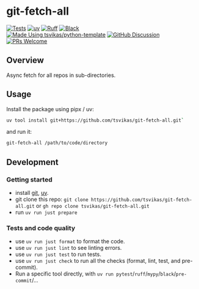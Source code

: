 # git-fetch-all

[![Tests][tests-badge]][tests-link]
[![uv][uv-badge]][uv-link]
[![Ruff][ruff-badge]][ruff-link]
[![Black][black-badge]][black-link]
\
[![Made Using tsvikas/python-template][template-badge]][template-link]
[![GitHub Discussion][github-discussions-badge]][github-discussions-link]
[![PRs Welcome][prs-welcome-badge]][prs-welcome-link]

## Overview

Async fetch for all repos in sub-directories.

<!---
# TODO: add example
-->

## Usage

Install the package using pipx / uv:

```bash
uv tool install git+https://github.com/tsvikas/git-fetch-all.git`
```

<!---
# TODO: replace with this after uploading to PyPI:
uv tool install git-fetch-all
-->

and run it:

```bash
git-fetch-all /path/to/code/directory
```

## Development

### Getting started

- install [git][install-git], [uv][install-uv].
- git clone this repo:
  `git clone https://github.com/tsvikas/git-fetch-all.git`
  or `gh repo clone tsvikas/git-fetch-all.git`
- run `uv run just prepare`

### Tests and code quality

- use `uv run just format` to format the code.
- use `uv run just lint` to see linting errors.
- use `uv run just test` to run tests.
- use `uv run just check` to run all the checks (format, lint, test, and pre-commit).
- Run a specific tool directly, with
  `uv run pytest`/`ruff`/`mypy`/`black`/`pre-commit`/...

<!---
Badges to add, when needed:
# TODO: uncomment after adding RTD documentation
[![Documentation Status][rtd-badge]][rtd-link]
# TODO: write tests, uncomment this, and follow the link to finish setup:
[![codecov][codecov-badge]][codecov-link]
\
# TODO: uncomment after uploading to PyPI
[![PyPI version][pypi-version-badge]][pypi-link]
[![PyPI platforms][pypi-platforms-badge]][pypi-link]
[![Total downloads][pepy-badge]][pepy-link]

[codecov-badge]: https://codecov.io/gh/tsvikas/git-fetch-all/graph/badge.svg
[codecov-link]: https://codecov.io/gh/tsvikas/git-fetch-all
[pepy-badge]: https://img.shields.io/pepy/dt/git-fetch-all
[pepy-link]: https://pepy.tech/project/git-fetch-all
[pypi-link]: https://pypi.org/project/git-fetch-all/
[pypi-platforms-badge]: https://img.shields.io/pypi/pyversions/git-fetch-all
[pypi-version-badge]: https://img.shields.io/pypi/v/git-fetch-all
[rtd-badge]: https://readthedocs.org/projects/git-fetch-all/badge/?version=latest
[rtd-link]: https://git-fetch-all.readthedocs.io/en/latest/?badge=latest
-->

[black-badge]: https://img.shields.io/badge/code%20style-black-000000.svg
[black-link]: https://github.com/psf/black
[github-discussions-badge]: https://img.shields.io/static/v1?label=Discussions&message=Ask&color=blue&logo=github
[github-discussions-link]: https://github.com/tsvikas/git-fetch-all/discussions
[install-git]: https://git-scm.com/book/en/v2/Getting-Started-Installing-Git
[install-uv]: https://docs.astral.sh/uv/getting-started/installation/
[prs-welcome-badge]: https://img.shields.io/badge/PRs-welcome-brightgreen.svg
[prs-welcome-link]: http://makeapullrequest.com
[ruff-badge]: https://img.shields.io/endpoint?url=https://raw.githubusercontent.com/astral-sh/ruff/main/assets/badge/v2.json
[ruff-link]: https://github.com/astral-sh/ruff
[template-badge]: https://img.shields.io/badge/%F0%9F%9A%80_Made_Using-tsvikas%2Fpython--template-gold
[template-link]: https://github.com/tsvikas/python-template
[tests-badge]: https://github.com/tsvikas/git-fetch-all/actions/workflows/ci.yml/badge.svg
[tests-link]: https://github.com/tsvikas/git-fetch-all/actions/workflows/ci.yml
[uv-badge]: https://img.shields.io/endpoint?url=https://raw.githubusercontent.com/astral-sh/uv/main/assets/badge/v0.json
[uv-link]: https://github.com/astral-sh/uv

